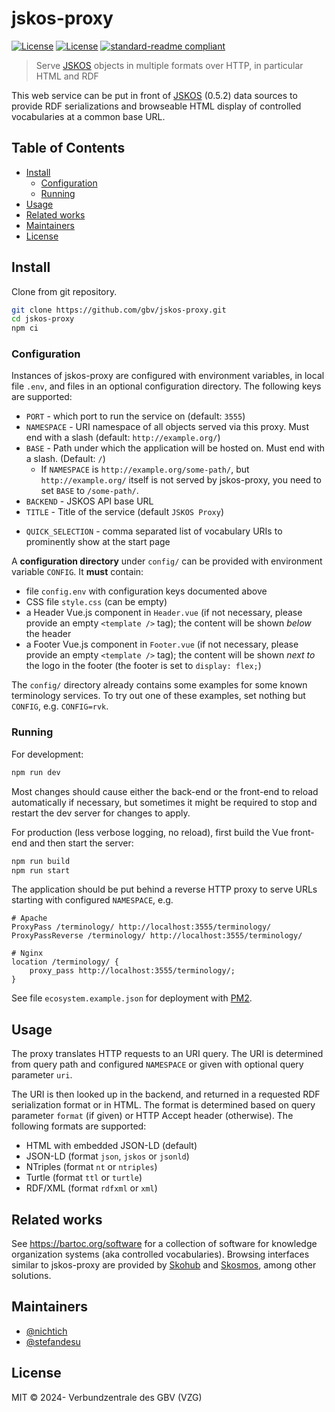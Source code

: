 # jskos-proxy

<!-- [![Test](https://github.com/gbv/jskos-proxy/actions/workflows/test.yml/badge.svg)](https://github.com/gbv/jskos-proxy/actions/workflows/test.yml) -->
[![License](https://coli-conc-status.fly.dev/api/badge/29/status)](https://coli-conc-status.fly.dev/status/all)
[![License](https://img.shields.io/github/license/gbv/jskos-proxy.svg)](https://github.com/gbv/jskos-proxy/blob/master/LICENSE)
[![standard-readme compliant](https://img.shields.io/badge/readme%20style-standard-brightgreen.svg)](https://github.com/RichardLitt/standard-readme)

> Serve [JSKOS] objects in multiple formats over HTTP, in particular HTML and RDF

This web service can be put in front of [JSKOS] (0.5.2) data sources to provide RDF serializations and browseable HTML display of controlled vocabularies at a common base URL.

[JSKOS]: https://gbv.github.io/jskos/jskos.html

## Table of Contents

- [Install](#install)
  - [Configuration](#configuration)
  - [Running](#running)
- [Usage](#usage)
- [Related works](#related-works)
- [Maintainers](#maintainers)
- [License](#license)

## Install

Clone from git repository.

```bash
git clone https://github.com/gbv/jskos-proxy.git
cd jskos-proxy
npm ci
```

### Configuration

Instances of jskos-proxy are configured with environment variables, in local file `.env`, and files in an optional configuration directory. The following keys are supported:

- `PORT` - which port to run the service on (default: `3555`)
- `NAMESPACE` - URI namespace of all objects served via this proxy. Must end with a slash (default: `http://example.org/`)
- `BASE` - Path under which the application will be hosted on. Must end with a slash. (Default: `/`)
  - If `NAMESPACE` is `http://example.org/some-path/`, but `http://example.org/` itself is not served by jskos-proxy, you need to set `BASE` to `/some-path/`.
- `BACKEND` - JSKOS API base URL
- `TITLE` - Title of the service (default `JSKOS Proxy`)
<!-- - `LOGO` - optional logo image file, must be placed in `public` directory -->
- `QUICK_SELECTION` - comma separated list of vocabulary URIs to prominently show at the start page

A **configuration directory** under `config/` can be provided with environment variable `CONFIG`. It **must** contain:

- file `config.env` with configuration keys documented above
- CSS file `style.css` (can be empty)
- a Header Vue.js component in `Header.vue` (if not necessary, please provide an empty `<template />` tag); the content will be shown *below* the header
- a Footer Vue.js component in `Footer.vue` (if not necessary, please provide an empty `<template />` tag); the content will be shown *next to* the logo in the footer (the footer is set to `display: flex;`)

The `config/` directory already contains some examples for some known terminology services. To try out one of these examples, set nothing but `CONFIG`, e.g. `CONFIG=rvk`.

### Running

For development:

```bash
npm run dev
```

Most changes should cause either the back-end or the front-end to reload automatically if necessary, but sometimes it might be required to stop and restart the dev server for changes to apply.

For production (less verbose logging, no reload), first build the Vue front-end and then start the server:

```bash
npm run build
npm run start
```

The application should be put behind a reverse HTTP proxy to serve URLs starting with configured `NAMESPACE`, e.g.

    # Apache
    ProxyPass /terminology/ http://localhost:3555/terminology/
    ProxyPassReverse /terminology/ http://localhost:3555/terminology/

    # Nginx
    location /terminology/ {
        proxy_pass http://localhost:3555/terminology/;
    }

See file `ecosystem.example.json` for deployment with [PM2](https://pm2.keymetrics.io/).

## Usage

The proxy translates HTTP requests to an URI query. The URI is determined from query path and configured `NAMESPACE` or given with optional query parameter `uri`.

The URI is then looked up in the backend, and returned in a requested RDF serialization format or in HTML. The format is determined based on query parameter `format` (if given) or HTTP Accept header (otherwise). The following formats are supported:

- HTML with embedded JSON-LD (default)
- JSON-LD (format `json`, `jskos` or `jsonld`)
- NTriples (format `nt` or `ntriples`)
- Turtle (format `ttl` or `turtle`)
- RDF/XML (format `rdfxml` or `xml`)

## Related works

See <https://bartoc.org/software> for a collection of software for knowledge organization systems (aka controlled vocabularies). Browsing interfaces similar to jskos-proxy are provided by [Skohub](https://github.com/skohub-io/skohub-vocabs) and [Skosmos](http://skosmos.org/), among other solutions.

## Maintainers

- [@nichtich](https://github.com/nichtich)
- [@stefandesu](https://github.com/stefandesu)

## License

MIT © 2024- Verbundzentrale des GBV (VZG)
